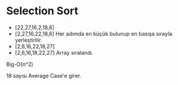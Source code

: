 # Selection Sort

- [22,27,16,2,18,6]
- [2,27,16,22,18,6] Her adımda en küçük bulunup en basışa sırayla yerleştirilir.
- [2,6,16,22,18,27]
- [2,6,16,18,22,27] Array sıralandı.

Big-O(n^2)

18 sayısı Average Case'e girer.

